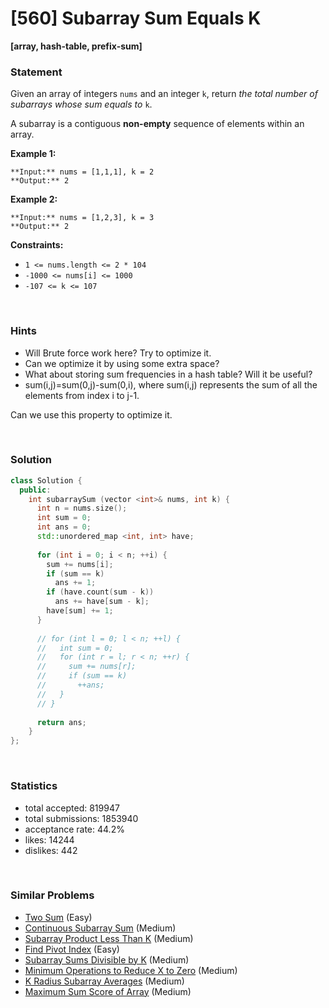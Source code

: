 # [560] Subarray Sum Equals K

**[array, hash-table, prefix-sum]**

### Statement

Given an array of integers `nums` and an integer `k`, return *the total number of subarrays whose sum equals to* `k`.

A subarray is a contiguous **non-empty** sequence of elements within an array.


**Example 1:**

```
**Input:** nums = [1,1,1], k = 2
**Output:** 2

```
**Example 2:**

```
**Input:** nums = [1,2,3], k = 3
**Output:** 2

```

**Constraints:**
* `1 <= nums.length <= 2 * 104`
* `-1000 <= nums[i] <= 1000`
* `-107 <= k <= 107`


<br>

### Hints

- Will Brute force work here? Try to optimize it.
- Can we optimize it by using some extra space?
- What about storing sum frequencies in a hash table? Will it be useful?
- sum(i,j)=sum(0,j)-sum(0,i), where sum(i,j) represents the sum of all the elements from index i to j-1.

Can we use this property to optimize it.

<br>

### Solution

```cpp
class Solution {
  public:
    int subarraySum (vector <int>& nums, int k) {
      int n = nums.size();
      int sum = 0;
      int ans = 0;
      std::unordered_map <int, int> have;
      
      for (int i = 0; i < n; ++i) {
        sum += nums[i];
        if (sum == k)
          ans += 1;
        if (have.count(sum - k))
          ans += have[sum - k];
        have[sum] += 1;
      }
      
      // for (int l = 0; l < n; ++l) {
      //   int sum = 0;
      //   for (int r = l; r < n; ++r) {
      //     sum += nums[r];
      //     if (sum == k)
      //       ++ans;
      //   }
      // }
      
      return ans;
    }
};
```

<br>

### Statistics

- total accepted: 819947
- total submissions: 1853940
- acceptance rate: 44.2%
- likes: 14244
- dislikes: 442

<br>

### Similar Problems

- [Two Sum](https://leetcode.com/problems/two-sum) (Easy)
- [Continuous Subarray Sum](https://leetcode.com/problems/continuous-subarray-sum) (Medium)
- [Subarray Product Less Than K](https://leetcode.com/problems/subarray-product-less-than-k) (Medium)
- [Find Pivot Index](https://leetcode.com/problems/find-pivot-index) (Easy)
- [Subarray Sums Divisible by K](https://leetcode.com/problems/subarray-sums-divisible-by-k) (Medium)
- [Minimum Operations to Reduce X to Zero](https://leetcode.com/problems/minimum-operations-to-reduce-x-to-zero) (Medium)
- [K Radius Subarray Averages](https://leetcode.com/problems/k-radius-subarray-averages) (Medium)
- [Maximum Sum Score of Array](https://leetcode.com/problems/maximum-sum-score-of-array) (Medium)
